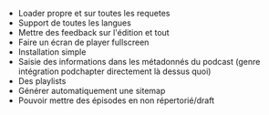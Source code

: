 - Loader propre et sur toutes les requetes
- Support de toutes les langues
- Mettre des feedback sur l'édition et tout
- Faire un écran de player fullscreen
- Installation simple
- Saisie des informations dans les métadonnés du podcast (genre intégration podchapter directement là dessus quoi)
- Des playlists
- Générer automatiquement une sitemap
- Pouvoir mettre des épisodes en non répertorié/draft